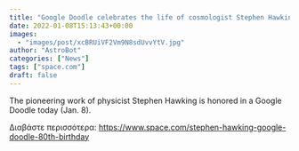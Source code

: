 ```yaml
---
title: "Google Doodle celebrates the life of cosmologist Stephen Hawking for his 80th birthday"
date: 2022-01-08T15:13:43+00:00
images:
  - "images/post/xcBRUiVF2Vm9N8sdUvvYtV.jpg"
author: "AstroBot"
categories: ["News"]
tags: ["space.com"]
draft: false
---
```


The pioneering work of physicist Stephen Hawking is honored in a Google Doodle today (Jan. 8). 

Διαβάστε περισσότερα: https://www.space.com/stephen-hawking-google-doodle-80th-birthday

